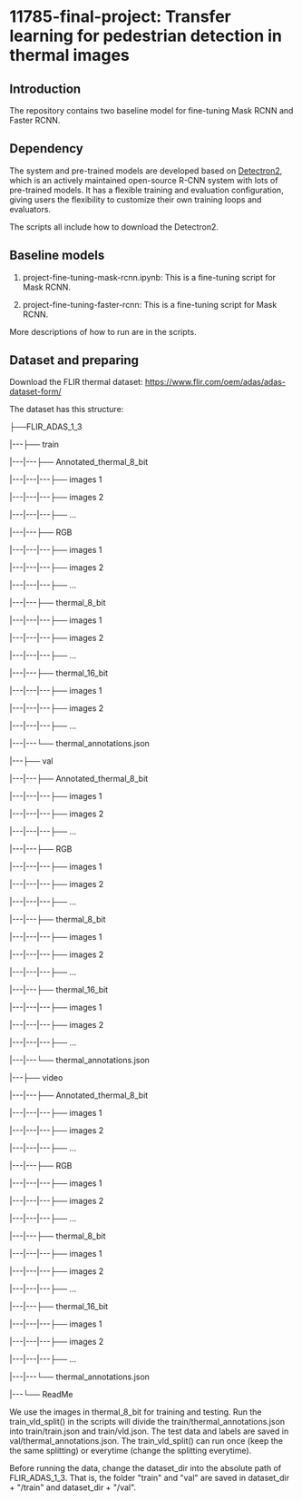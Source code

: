 # 11785-final-project: Transfer learning for pedestrian detection in thermal images

Introduction
--
The repository contains two baseline model for fine-tuning Mask RCNN and Faster RCNN.

Dependency
--
The system and pre-trained models are developed based on [Detectron2](https://github.com/facebookresearch/detectron2), which is an actively maintained open-source R-CNN system with lots of pre-trained models. It has a flexible training and evaluation configuration, giving users the flexibility to customize their own training loops and evaluators.

The scripts all include how to download the Detectron2.

Baseline models
--
1. project-fine-tuning-mask-rcnn.ipynb: 
  This is a fine-tuning script for Mask RCNN.

2. project-fine-tuning-faster-rcnn: 
  This is a fine-tuning script for Mask RCNN.

More descriptions of how to run are in the scripts.

Dataset and preparing
--
Download the FLIR thermal dataset: https://www.flir.com/oem/adas/adas-dataset-form/

The dataset has this structure:

├──FLIR_ADAS_1_3

|---├── train

|---|---├── Annotated_thermal_8_bit

|---|---|---├── images 1

|---|---|---├── images 2

|---|---|---├── ...

|---|---├── RGB

|---|---|---├── images 1

|---|---|---├── images 2

|---|---|---├── ...

|---|---├── thermal_8_bit

|---|---|---├── images 1

|---|---|---├── images 2

|---|---|---├── ...

|---|---├── thermal_16_bit

|---|---|---├── images 1

|---|---|---├── images 2

|---|---|---├── ...

|---|---└── thermal_annotations.json

|---├── val

|---|---├── Annotated_thermal_8_bit

|---|---|---├── images 1

|---|---|---├── images 2

|---|---|---├── ...

|---|---├── RGB

|---|---|---├── images 1

|---|---|---├── images 2

|---|---|---├── ...

|---|---├── thermal_8_bit

|---|---|---├── images 1

|---|---|---├── images 2

|---|---|---├── ...

|---|---├── thermal_16_bit

|---|---|---├── images 1

|---|---|---├── images 2

|---|---|---├── ...

|---|---└── thermal_annotations.json

|---├── video

|---|---├── Annotated_thermal_8_bit

|---|---|---├── images 1

|---|---|---├── images 2

|---|---|---├── ...

|---|---├── RGB

|---|---|---├── images 1

|---|---|---├── images 2

|---|---|---├── ...

|---|---├── thermal_8_bit

|---|---|---├── images 1

|---|---|---├── images 2

|---|---|---├── ...

|---|---├── thermal_16_bit

|---|---|---├── images 1

|---|---|---├── images 2

|---|---|---├── ...

|---|---└── thermal_annotations.json

|---└── ReadMe



We use the images in thermal_8_bit for training and testing. Run the train_vld_split() in the scripts will divide the train/thermal_annotations.json into train/train.json and train/vld.json. The test data and labels are saved in val/thermal_annotations.json. The train_vld_split() can run once (keep the the same splitting) or everytime (change the splitting everytime).

Before running the data, change the dataset_dir into the absolute path of FLIR_ADAS_1_3. That is, the folder "train" and "val" are saved in dataset_dir + "/train" and dataset_dir + "/val".

